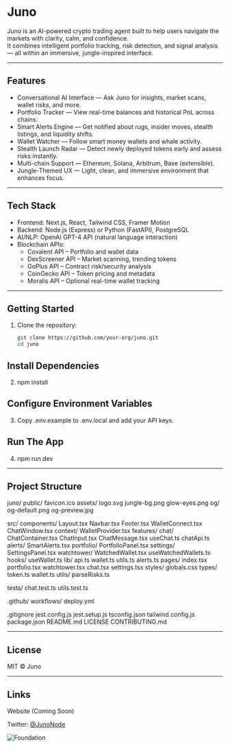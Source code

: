 # Juno

Juno is an AI-powered crypto trading agent built to help users navigate the markets with clarity, calm, and confidence.  
It combines intelligent portfolio tracking, risk detection, and signal analysis — all within an immersive, jungle-inspired interface.

---

## Features

- Conversational AI Interface — Ask Juno for insights, market scans, wallet risks, and more.
- Portfolio Tracker — View real-time balances and historical PnL across chains.
- Smart Alerts Engine — Get notified about rugs, insider moves, stealth listings, and liquidity shifts.
- Wallet Watcher — Follow smart money wallets and whale activity.
- Stealth Launch Radar — Detect newly deployed tokens early and assess risks instantly.
- Multi-chain Support — Ethereum, Solana, Arbitrum, Base (extensible).
- Jungle-Themed UX — Light, clean, and immersive environment that enhances focus.

---

## Tech Stack

- Frontend: Next.js, React, Tailwind CSS, Framer Motion
- Backend: Node.js (Express) or Python (FastAPI), PostgreSQL
- AI/NLP: OpenAI GPT-4 API (natural language interaction)
- Blockchain APIs:
  - Covalent API – Portfolio and wallet data
  - DexScreener API – Market scanning, trending tokens
  - GoPlus API – Contract risk/security analysis
  - CoinGecko API – Token pricing and metadata
  - Moralis API – Optional real-time wallet tracking

---

## Getting Started

1. Clone the repository:
   ```bash
   git clone https://github.com/your-org/juno.git
   cd juno
   
## Install Dependencies

2. npm install

## Configure Environment Variables

3. Copy .env.example to .env.local and add your API keys.

## Run The App

4. npm run dev


---

## Project Structure

juno/
  public/
    favicon.ico
    assets/
      logo.svg
      jungle-bg.png
      glow-eyes.png
    og/
      og-default.png
      og-preview.jpg

  src/
    components/
      Layout.tsx
      Navbar.tsx
      Footer.tsx
      WalletConnect.tsx
      ChatWindow.tsx
    context/
      WalletProvider.tsx
    features/
      chat/
        ChatContainer.tsx
        ChatInput.tsx
        ChatMessage.tsx
        useChat.ts
        chatApi.ts
      alerts/
        SmartAlerts.tsx
      portfolio/
        PortfolioPanel.tsx
      settings/
        SettingsPanel.tsx
      watchtower/
        WatchedWallet.tsx
        useWatchedWallets.ts
    hooks/
      useWallet.ts
    lib/
      api.ts
      wallet.ts
      utils.ts
      alerts.ts
    pages/
      index.tsx
      portfolio.tsx
      watchtower.tsx
      chat.tsx
      settings.tsx
    styles/
      globals.css
    types/
      token.ts
      wallet.ts
    utils/
      parseRisks.ts

  tests/
    chat.test.ts
    utils.test.ts

  .github/
    workflows/
      deploy.yml

  .gitignore
  jest.config.js
  jest.setup.js
  tsconfig.json
  tailwind.config.js
  package.json
  README.md
  LICENSE
  CONTRIBUTING.md


---

## License

MIT © Juno

---

## Links

Website (Coming Soon)

Twitter: [@JunoNode](https://twitter.com/JunoNode)

![Foundation](https://github.com/user-attachments/assets/a13734d9-ecbd-4fd9-beb9-b1e4c6fee899)




